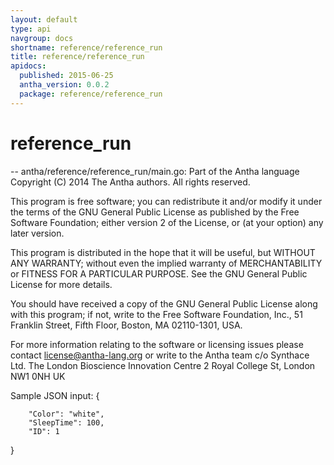 ```yaml
---
layout: default
type: api
navgroup: docs
shortname: reference/reference_run
title: reference/reference_run
apidocs:
  published: 2015-06-25
  antha_version: 0.0.2
  package: reference/reference_run
---
```

# reference_run
--
antha/reference/reference_run/main.go: Part of the Antha language Copyright (C)
2014 The Antha authors. All rights reserved.

This program is free software; you can redistribute it and/or modify it under
the terms of the GNU General Public License as published by the Free Software
Foundation; either version 2 of the License, or (at your option) any later
version.

This program is distributed in the hope that it will be useful, but WITHOUT ANY
WARRANTY; without even the implied warranty of MERCHANTABILITY or FITNESS FOR A
PARTICULAR PURPOSE. See the GNU General Public License for more details.

You should have received a copy of the GNU General Public License along with
this program; if not, write to the Free Software Foundation, Inc., 51 Franklin
Street, Fifth Floor, Boston, MA 02110-1301, USA.

For more information relating to the software or licensing issues please contact
license@antha-lang.org or write to the Antha team c/o Synthace Ltd. The London
Bioscience Innovation Centre 2 Royal College St, London NW1 0NH UK

Sample JSON input: {

        "Color": "white",
        "SleepTime": 100,
    	"ID": 1

}

